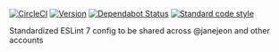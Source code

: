 [![CircleCI](https://circleci.com/gh/JaneJeon/eslint-config.svg?style=shield)](https://circleci.com/gh/JaneJeon/eslint-config)
[![Version](https://img.shields.io/npm/v/@janejeon/eslint-config)](https://www.npmjs.com/package/@janejeon/eslint-config)
[![Dependabot Status](https://api.dependabot.com/badges/status?host=github&repo=JaneJeon/eslint-config)](https://dependabot.com)
[![Standard code style](https://img.shields.io/badge/code_style-standard-brightgreen.svg)](https://standardjs.com)

Standardized ESLint 7 config to be shared across @janejeon and other accounts
